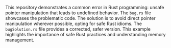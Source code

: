 This repository demonstrates a common error in Rust programming: unsafe pointer manipulation that leads to undefined behavior.  The `bug.rs` file showcases the problematic code. The solution is to avoid direct pointer manipulation wherever possible, opting for safe Rust idioms. The `bugSolution.rs` file provides a corrected, safer version.  This example highlights the importance of safe Rust practices and understanding memory management.